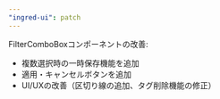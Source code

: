 ```yaml
---
"ingred-ui": patch
---
```


FilterComboBoxコンポーネントの改善:
- 複数選択時の一時保存機能を追加
- 適用・キャンセルボタンを追加
- UI/UXの改善（区切り線の追加、タグ削除機能の修正） 